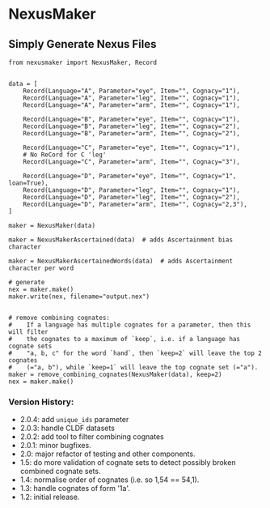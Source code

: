 # NexusMaker

## Simply Generate Nexus Files

```
from nexusmaker import NexusMaker, Record


data = [
    Record(Language="A", Parameter="eye", Item="", Cognacy="1"),
    Record(Language="A", Parameter="leg", Item="", Cognacy="1"),
    Record(Language="A", Parameter="arm", Item="", Cognacy="1"),
    
    Record(Language="B", Parameter="eye", Item="", Cognacy="1"),
    Record(Language="B", Parameter="leg", Item="", Cognacy="2"),
    Record(Language="B", Parameter="arm", Item="", Cognacy="2"),
    
    Record(Language="C", Parameter="eye", Item="", Cognacy="1"),
    # No ReCord for C 'leg'
    Record(Language="C", Parameter="arm", Item="", Cognacy="3"),

    Record(Language="D", Parameter="eye", Item="", Cognacy="1", loan=True),
    Record(Language="D", Parameter="leg", Item="", Cognacy="1"),
    Record(Language="D", Parameter="leg", Item="", Cognacy="2"),
    Record(Language="D", Parameter="arm", Item="", Cognacy="2,3"),
]

maker = NexusMaker(data)

maker = NexusMakerAscertained(data)  # adds Ascertainment bias character

maker = NexusMakerAscertainedWords(data)  # adds Ascertainment character per word

# generate
nex = maker.make()
maker.write(nex, filename="output.nex")


# remove combining cognates:
#    If a language has multiple cognates for a parameter, then this will filter
#    the cognates to a maximum of `keep`, i.e. if a language has cognate sets
#    "a, b, c" for the word `hand`, then `keep=2` will leave the top 2 cognates
#    (="a, b"), while `keep=1` will leave the top cognate set (="a").
maker = remove_combining_cognates(NexusMaker(data), keep=2)
nex = maker.make()

```

### Version History:

* 2.0.4: add `unique_ids` parameter 
* 2.0.3: handle CLDF datasets
* 2.0.2: add tool to filter combining cognates
* 2.0.1: minor bugfixes.
* 2.0: major refactor of testing and other components.
* 1.5: do more validation of cognate sets to detect possibly broken combined cognate sets.
* 1.4: normalise order of cognates (i.e. so 1,54 == 54,1).
* 1.3: handle cognates of form '1a'.
* 1.2: initial release.
